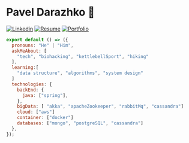# Pavel Darazhko 👋
[![Linkedin](https://img.shields.io/badge/-LinkedIn-222222?style=flat-square&logo=Linkedin&logoColor=white)](https://www.linkedin.com/in/pdarazhko/)
[![Resume](https://img.shields.io/badge/-Resume-orange)](https://drive.google.com/file/d/1vkde8z-OvWoMRKe6kWWfqNIed6M9xvVc/preview)
[![Portfolio](https://img.shields.io/badge/-Portfolio-yellow)](https://pdarazhko.github.io/)

```js
export default () => ({
  pronouns: "He" | "Him",
  askMeAbout: [
    "tech", "biohacking", "kettlebellSport", "hiking"
  ],
  learning:[
    "data structure", "algorithms", "system design"
  ]
  technologies: {
    backEnd: {
      java: ["spring"],
    },
    bigData: [ "akka", "apacheZookeeper", "rabbitMq", "cassandra"]
    cloud: ["aws"]
    container: ["docker"]
    databases: ["mongo", "postgreSQL", "cassandra"]
  },
});
```
